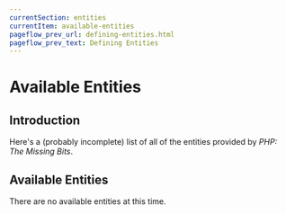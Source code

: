 ```yaml
---
currentSection: entities
currentItem: available-entities
pageflow_prev_url: defining-entities.html
pageflow_prev_text: Defining Entities
---
```


# Available Entities

## Introduction

Here's a (probably incomplete) list of all of the entities provided by _PHP: The Missing Bits_.

## Available Entities

There are no available entities at this time.
